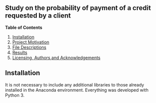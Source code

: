 ## Study on the probability of payment of a credit requested by a client

**Table of Contents**


1.   [Installation](#Installation)
2.   [Project Motivation](#Project-Motivation)
3.   [File Descriptions](#File-Descriptions)
4.   [Results](#Results) 
5.   [Licensing, Authors,and Acknowledgements](#Licensing-,-Authors-,-and-Acknowledgements)

## Installation

It is not necessary to include any additional libraries to those already installed in the Anaconda environment. Everything was developed with Python 3.
   

